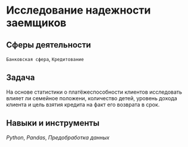 # Исследование надежности заемщиков
## Сферы деятельности

`Банковская сфера`, `Кредитование`

## Задача

На основе статистики о платёжеспособности клиентов исследовать влияет ли семейное положени, количество детей, уровень дохода клиента и цель взятия кредита на факт его возврата в срок.

## Навыки и инструменты
*Python*, *Pandas*, *Предобработка данных*